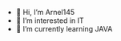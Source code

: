 - 👋 Hi, I’m Arnel145
- 👀 I’m interested in IT
- 🌱 I’m currently learning JAVA

<!---
Arnel145/Arnel145 is a ✨ special ✨ repository because its `README.md` (this file) appears on your GitHub profile.
You can click the Preview link to take a look at your changes.
--->
